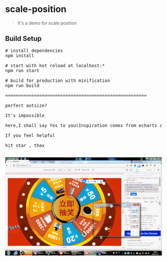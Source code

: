 # scale-position
<blockquote> It's a demo for scale position</blockquote>

<h2>Build Setup</h2>

<pre>
# install dependencies
npm install

# start with hot reload at localhost:*
npm run start

# build for production with minification
npm run build
 
======================================================

perfect autsize?

It's impossible

here,I shall say Yes to you(Inspiration comes from echarts chart autosize)

If you feel helpful

hit star , thax

</pre>

<img src="./src/assets/img/demo.gif">
